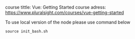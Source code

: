 
course tittle: Vue: Getting Started 
course adress: https://www.pluralsight.com/courses/vue-getting-started

To use local version of the node please use command below
```
source init_bash.sh
```